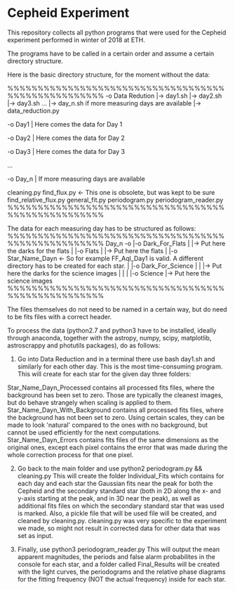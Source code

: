 # Cepheid Experiment

This repository collects all python programs that were used for the Cepheid experiment performed in winter of 2018 at ETH.

The programs have to be called in a certain order and assume a certain directory structure.

Here is the basic directory structure, for the moment without the data:

%%%%%%%%%%%%%%%%%%%%%%%%%%%%%%%%%%%%%%%%%%%%%%%%%%%%
-o Data Redution
 |-> day1.sh
 |-> day2.sh
 |-> day3.sh
 ...
 |-> day_n.sh if more measuring days are available
 |-> data_reduction.py
 
-o Day1
 | Here comes the data for Day 1
 
-o Day2
 | Here comes the data for Day 2
 
-o Day3
 | Here comes the data for Day 3
 
 ...
 
 -o Day_n
  | If more measuring days are available
  
  cleaning.py
  find_flux.py <- This one is obsolete, but was kept to be sure
  find_relative_flux.py
  general_fit.py
  periodogram.py
  periodogram_reader.py
%%%%%%%%%%%%%%%%%%%%%%%%%%%%%%%%%%%%%%%%%%%%%%%%%%%%
  
  The data for each measuring day has to be structured as follows:
%%%%%%%%%%%%%%%%%%%%%%%%%%%%%%%%%%%%%%%%%%%%%%%%%%%%
  Day_n -o
         |-o Dark_For_Flats
         | |-> Put here the darks for the flats
         |
         |-o Flats
         | |-> Put here the flats
         |
         |-o Star_Name_Dayn  <- So for example FF_Aql_Day1 is valid. A different directory has to be created for each star.
         | |-o Dark_For_Science
         | | |-> Put here the darks for the science images
         | |
         | |-o Science
             |-> Put here the science images
%%%%%%%%%%%%%%%%%%%%%%%%%%%%%%%%%%%%%%%%%%%%%%%%%%%%
 
 The files themselves do not need to be named in a certain way, but do need to be fits files with a correct header.
 
 To process the data (python2.7 and python3 have to be installed, ideally through anaconda, together with the astropy, numpy, scipy, matplotlib, astroscrappy and photutils packages), do as follows:
 1. Go into Data Reduction and in a terminal there use
   bash day1.sh
 and similarly for each other day. This is the most time-consuming program. This will create for each star for the given day three folders:
 
Star_Name_Dayn_Processed contains all processed fits files, where the background has been set to zero. Those are typically the cleanest images, but do behave strangely when scaling is applied to them.
Star_Name_Dayn_With_Background contains all processed fits files, where the background has not been set to zero. Using certain scales, they can be made to look 'natural' compared to the ones with no background, but cannot be used efficiently for the next computations.
Star_Name_Dayn_Errors contains fits files of the same dimensions as the original ones, except each pixel contains the error that was made during the whole correction process for that one pixel.
 
 2. Go back to the main folder and use
   python2 periodogram.py && cleaning.py
This will create the folder Individual_Fits which contains for each day and each star the Gaussian fits near the peak for both the Cepheid and the secondary standard star (both in 2D along the x- and y-axis starting at the peak, and in 3D near the peak), as well as additional fits files on which the secondary standard star that was used is marked.
Also, a pickle file that will be used file will be created, and cleaned by cleaning.py. cleaning.py was very specific to the experiment we made, so might not result in corrected data for other data that was set as input.

3. Finally, use
  python3 periodogram_reader.py
This will output the mean apparent magnitudes, the periods and false alarm probabilites in the console for each star, and a folder called Final_Results will be created with the light curves, the periodograms and the relative phase diagrams for the fitting frequency (NOT the actual frequency) inside for each star.
  
  
